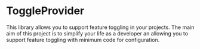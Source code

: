 # ToggleProvider
This library allows you to support feature toggling in your projects. The main aim of this project is to simplify your life as a developer an allowing you to support feature toggling with minimum code for configuration.


